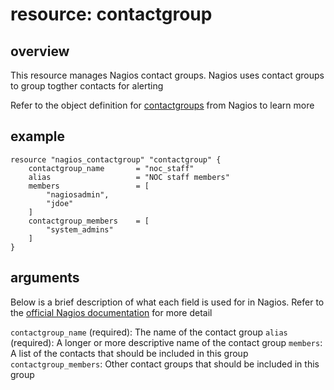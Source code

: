 # resource: contactgroup

## overview

This resource manages Nagios contact groups. Nagios uses contact groups to group togther contacts for alerting

Refer to the object definition for [contactgroups](https://assets.nagios.com/downloads/nagioscore/docs/nagioscore/3/en/objectdefinitions.html#contactgroup) from Nagios to learn more

## example

```hcl
resource "nagios_contactgroup" "contactgroup" {
    contactgroup_name       = "noc_staff"
    alias                   = "NOC staff members"
    members                 = [
        "nagiosadmin",
        "jdoe"
    ]
    contactgroup_members    = [
        "system_admins"
    ]
}
```

## arguments

Below is a brief description of what each field is used for in Nagios. Refer to the [official Nagios documentation](https://assets.nagios.com/downloads/nagioscore/docs/nagioscore/3/en/objectdefinitions.html) for more detail

`contactgroup_name` (required): The name of the contact group
`alias` (required): A longer or more descriptive name of the contact group
`members`: A list of the contacts that should be included in this group
`contactgroup_members`: Other contact groups that should be included in this group
